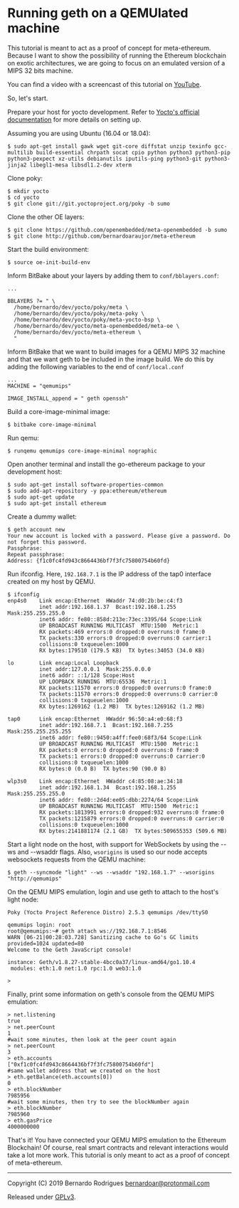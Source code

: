 # Running geth on a QEMUlated machine

This tutorial is meant to act as a proof of concept for meta-ethereum. Because I want to show the possibility of running the Ethereum blockchain on exotic architectures, we are going to focus on an emulated version of a MIPS 32 bits machine.

You can find a video with a screencast of this tutorial on [YouTube](https://youtu.be/IZ6nDKGy7NA).

So, let's start.

Prepare your host for yocto development. Refer to [Yocto's official documentation](https://www.yoctoproject.org/docs/latest/mega-manual/mega-manual.html#detailed-supported-distros) for more details on setting up.

Assuming you are using Ubuntu (16.04 or 18.04):
```
$ sudo apt-get install gawk wget git-core diffstat unzip texinfo gcc-multilib build-essential chrpath socat cpio python python3 python3-pip python3-pexpect xz-utils debianutils iputils-ping python3-git python3-jinja2 libegl1-mesa libsdl1.2-dev xterm
```
Clone poky:

```
$ mkdir yocto
$ cd yocto
$ git clone git://git.yoctoproject.org/poky -b sumo
```

Clone the other OE layers:
```
$ git clone https://github.com/openembedded/meta-openembedded -b sumo
$ git clone http://github.com/bernardoaraujor/meta-ethereum
```

Start the build environment:
```
$ source oe-init-build-env
```

Inform BitBake about your layers by adding them to `conf/bblayers.conf`:
```
...

BBLAYERS ?= " \
  /home/bernardo/dev/yocto/poky/meta \
  /home/bernardo/dev/yocto/poky/meta-poky \
  /home/bernardo/dev/yocto/poky/meta-yocto-bsp \
  /home/bernardo/dev/yocto/meta-openembedded/meta-oe \
  /home/bernardo/dev/yocto/meta-ethereum \
  "
```

Inform BitBake that we want to build images for a QEMU MIPS 32 machine and that we want geth to be included in the image build. We do this by adding the following variables to the end of `conf/local.conf`
```
...
MACHINE = "qemumips"

IMAGE_INSTALL_append = " geth openssh"
```

Build a core-image-minimal image:
```
$ bitbake core-image-minimal
```

Run qemu:

```
$ runqemu qemumips core-image-minimal nographic
```

Open another terminal and install the go-ethereum package to your development host:
```
$ sudo apt-get install software-properties-common
$ sudo add-apt-repository -y ppa:ethereum/ethereum
$ sudo apt-get update
$ sudo apt-get install ethereum
```

Create a dummy wallet:

```
$ geth account new
Your new account is locked with a password. Please give a password. Do not forget this password.
Passphrase: 
Repeat passphrase: 
Address: {f1c0fc4fd943c8664436bf7f3fc75800754b60fd}
```

Run ifconfig. Here, `192.168.7.1` is the IP address of the tap0 interface created on my host by QEMU. 
```
$ ifconfig
enp4s0    Link encap:Ethernet  HWaddr 74:d0:2b:be:c4:f3  
          inet addr:192.168.1.37  Bcast:192.168.1.255  Mask:255.255.255.0
          inet6 addr: fe80::858d:213e:73ec:3395/64 Scope:Link
          UP BROADCAST RUNNING MULTICAST  MTU:1500  Metric:1
          RX packets:469 errors:0 dropped:0 overruns:0 frame:0
          TX packets:330 errors:0 dropped:0 overruns:0 carrier:1
          collisions:0 txqueuelen:1000 
          RX bytes:179510 (179.5 KB)  TX bytes:34053 (34.0 KB)

lo        Link encap:Local Loopback  
          inet addr:127.0.0.1  Mask:255.0.0.0
          inet6 addr: ::1/128 Scope:Host
          UP LOOPBACK RUNNING  MTU:65536  Metric:1
          RX packets:11570 errors:0 dropped:0 overruns:0 frame:0
          TX packets:11570 errors:0 dropped:0 overruns:0 carrier:0
          collisions:0 txqueuelen:1000 
          RX bytes:1269162 (1.2 MB)  TX bytes:1269162 (1.2 MB)

tap0      Link encap:Ethernet  HWaddr 96:50:a4:e0:68:f3  
          inet addr:192.168.7.1  Bcast:192.168.7.255  Mask:255.255.255.255
          inet6 addr: fe80::9450:a4ff:fee0:68f3/64 Scope:Link
          UP BROADCAST RUNNING MULTICAST  MTU:1500  Metric:1
          RX packets:0 errors:0 dropped:0 overruns:0 frame:0
          TX packets:1 errors:0 dropped:0 overruns:0 carrier:0
          collisions:0 txqueuelen:1000 
          RX bytes:0 (0.0 B)  TX bytes:90 (90.0 B)

wlp3s0    Link encap:Ethernet  HWaddr c4:85:08:ae:34:18  
          inet addr:192.168.1.34  Bcast:192.168.1.255  Mask:255.255.255.0
          inet6 addr: fe80::2d4d:ee05:dbb:2274/64 Scope:Link
          UP BROADCAST RUNNING MULTICAST  MTU:1500  Metric:1
          RX packets:1813991 errors:0 dropped:932 overruns:0 frame:0
          TX packets:1215879 errors:0 dropped:0 overruns:0 carrier:0
          collisions:0 txqueuelen:1000 
          RX bytes:2141881174 (2.1 GB)  TX bytes:509655353 (509.6 MB)
```

Start a light node on the host, with support for WebSockets by using the --ws and --wsaddr flags. Also, `wsorigins` is used so our node accepts websockets requests from the QEMU machine:
```
$ geth --syncmode "light" --ws --wsaddr "192.168.1.7" --wsorigins "http://qemumips"

```

On the QEMU MIPS emulation, login and use geth to attach to the host's light node:
```
Poky (Yocto Project Reference Distro) 2.5.3 qemumips /dev/ttyS0

qemumips login: root
root@qemumips:~# geth attach ws://192.168.7.1:8546
WARN [06-21|00:28:03.728] Sanitizing cache to Go's GC limits       provided=1024 updated=80
Welcome to the Geth JavaScript console!

instance: Geth/v1.8.27-stable-4bcc0a37/linux-amd64/go1.10.4
 modules: eth:1.0 net:1.0 rpc:1.0 web3:1.0

> 
```

Finally, print some information on geth's console from the QEMU MIPS emulation:
```
> net.listening
true
> net.peerCount
1
#wait some minutes, then look at the peer count again
> net.peerCount
3
> eth.accounts
["0xf1c0fc4fd943c8664436bf7f3fc75800754b60fd"]
#same wallet address that we created on the host
> eth.getBalance(eth.accounts[0])
0
> eth.blockNumber
7985956
#wait some minutes, then try to see the blockNumber again
> eth.blockNumber
7985960
> eth.gasPrice
4000000000
```

That's it! You have connected your QEMU MIPS emulation to the Ethereum Blockchain! Of course, real smart contracts and relevant interactions would take a lot more work. This tutorial is only meant to act as a proof of concept of meta-ethereum.

---

Copyright (C) 2019 Bernardo Rodrigues <bernardoar@protonmail.com>

Released under [GPLv3](https://github.com/bernardoaraujor/meta-ethereum/blob/master/LICENSE).
